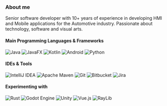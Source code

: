 ### About me

Senior software developer with 10+ years of experience in developing HMI and Mobile applications for the Automotive industry. 
Passionate about technology, software and visual arts.

#### Main Programming Languages & Frameworks
![Java](https://img.shields.io/badge/java-%23ED8B00.svg?style=for-the-badge&logo=java&logoColor=white)
![JavaFX](https://img.shields.io/badge/javafx-%23FF0000.svg?style=for-the-badge)
![Kotlin](https://img.shields.io/badge/kotlin-%237F52FF.svg?style=for-the-badge&logo=kotlin&logoColor=white)
![Android](https://img.shields.io/badge/Android-3DDC84?style=for-the-badge&logo=android&logoColor=white)
![Python](https://img.shields.io/badge/python-3670A0?style=for-the-badge&logo=python&logoColor=ffdd54)

#### IDEs & Tools
![IntelliJ IDEA](https://img.shields.io/badge/IntelliJIDEA-000000.svg?style=for-the-badge&logo=intellij-idea&logoColor=white)
![Apache Maven](https://img.shields.io/badge/Apache%20Maven-C71A36?style=for-the-badge&logo=Apache%20Maven&logoColor=white)
![Git](https://img.shields.io/badge/git-%23F05033.svg?style=for-the-badge&logo=git&logoColor=white)
![Bitbucket](https://img.shields.io/badge/bitbucket-%230047B3.svg?style=for-the-badge&logo=bitbucket&logoColor=white)
![Jira](https://img.shields.io/badge/jira-%230A0FFF.svg?style=for-the-badge&logo=jira&logoColor=white)

#### Experimenting with
![Rust](https://img.shields.io/badge/rust-%23c94300.svg?style=for-the-badge&logo=rust&logoColor=white)
![Godot Engine](https://img.shields.io/badge/GODOT-%23FFFFFF.svg?style=for-the-badge&logo=godot-engine)
![Unity](https://img.shields.io/badge/unity-%23000000.svg?style=for-the-badge&logo=unity&logoColor=white)
![Vue.js](https://img.shields.io/badge/vuejs-%2335495e.svg?style=for-the-badge&logo=vuedotjs&logoColor=%234FC08D)
![RayLib](https://img.shields.io/badge/RayLib-ffffff?style=for-the-badge)


